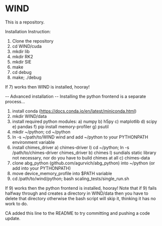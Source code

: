 # WIND
This is a repository.

Installation Instruction:

1) Clone the repository
2) cd WIND/cuda
2) mkdir lib 
3) mkdir RK2 
4) mkdir SIE
5) make
6) cd debug
7) make; ./debug

If 7) works then WIND is installed, hooray!

-- Advanced installation --
Installing the python frontend is a separate process...
1) install conda (https://docs.conda.io/en/latest/miniconda.html)
2) mkdir WIND/data
3) install required python modules:
  a) numpy 
  b) h5py
  c) matplotlib
  d) scipy
  e) pandas
  f) pip install memory-profiler
  g) psutil
4) mkdir ~/python; cd ~/python
5) ln -s ~/path/to/WIND wind and add ~/python to your PYTHONPATH environment variable
6) install chimes_driver
  a) chimes-driver
    I) cd ~/python; ln -s /path/to/chimes-driver chimes_driver
  b) chimes
    I) sundials static library not necessary,  nor do you have to build chimes at all
  c) chimes-data
7) clone abg_python (github.com/agurvich/abg_python) into ~/python (or add into your PYTHONPATH)
8) move device_memory_profile into $PATH variable
9) cd /path/to/wind/python; bash scaling_tests/single_run.sh

If 9) works then the python frontend is installed, hooray! Note that if 9) fails halfway through and creates a directory in WIND/data then you have to delete that directory otherwise the bash script will skip it, thinking it has no work to do. 



CA added this line to the README to try committing and pushing a code update.
